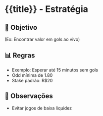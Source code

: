 # {{title}} - Estratégia

## 🎯 Objetivo
(Ex: Encontrar valor em gols ao vivo)

## 📊 Regras
- Exemplo: Esperar até 15 minutos sem gols
- Odd mínima de 1.80
- Stake padrão: R$20

## 📝 Observações
- Evitar jogos de baixa liquidez

